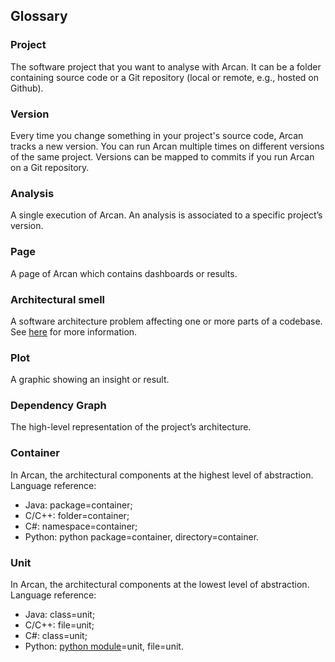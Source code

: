 ## Glossary

### Project
The software project that you want to analyse with Arcan. It can be a folder containing source code or a Git repository (local or remote, e.g., hosted on Github).

### Version
Every time you change something in your project's source code, Arcan tracks a new version. You can run Arcan multiple times on different versions of the same project. Versions can be mapped to commits if you run Arcan on a Git repository.

### Analysis
A single execution of Arcan. An analysis is associated to a specific project’s version.

### Page
A page of Arcan which contains dashboards or results.

### Architectural smell
A software architecture problem affecting one or more parts of a codebase. See [here](architectural_smells.md) for more information.

### Plot
A graphic showing an insight or result.

### Dependency Graph
The high-level representation of the project’s architecture. 

### Container
In Arcan, the architectural components at the highest level of abstraction. Language reference: 

- Java: package=container;
- C/C++: folder=container;
- C#: namespace=container;
- Python: python package=container, directory=container.

### Unit
In Arcan, the architectural components at the lowest level of abstraction. Language reference: 

- Java: class=unit;
- C/C++: file=unit;
- C#: class=unit;
- Python: [python module](https://docs.python.org/3/tutorial/modules.html)=unit, file=unit.

